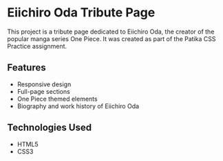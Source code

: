 # Eiichiro Oda Tribute Page

This project is a tribute page dedicated to Eiichiro Oda, the creator of the popular manga series One Piece. It was created as part of the Patika CSS Practice assignment.

## Features

- Responsive design
- Full-page sections
- One Piece themed elements
- Biography and work history of Eiichiro Oda

## Technologies Used

- HTML5
- CSS3